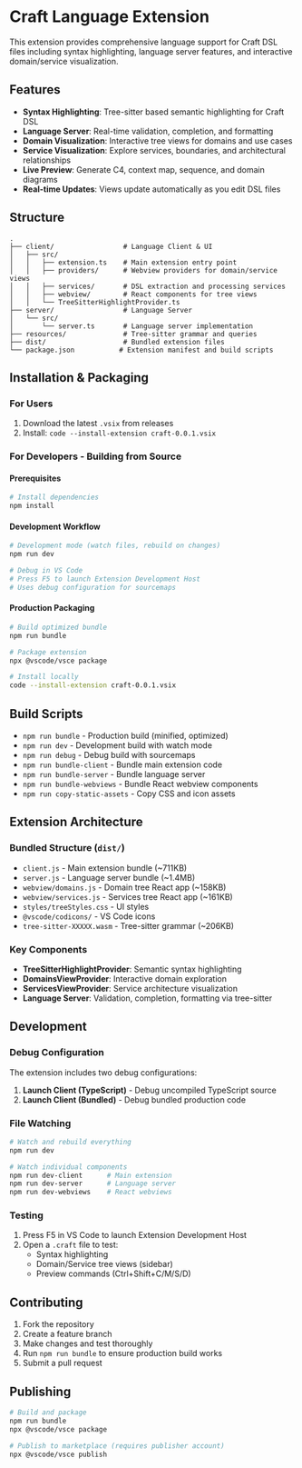 # Craft Language Extension

This extension provides comprehensive language support for Craft DSL files including syntax highlighting, language server features, and interactive domain/service visualization.

## Features

- **Syntax Highlighting**: Tree-sitter based semantic highlighting for Craft DSL
- **Language Server**: Real-time validation, completion, and formatting
- **Domain Visualization**: Interactive tree views for domains and use cases
- **Service Visualization**: Explore services, boundaries, and architectural relationships
- **Live Preview**: Generate C4, context map, sequence, and domain diagrams
- **Real-time Updates**: Views update automatically as you edit DSL files

## Structure

```
.
├── client/                 # Language Client & UI
│   ├── src/
│   │   ├── extension.ts    # Main extension entry point
│   │   ├── providers/      # Webview providers for domain/service views
│   │   ├── services/       # DSL extraction and processing services
│   │   ├── webview/        # React components for tree views
│   │   └── TreeSitterHighlightProvider.ts
├── server/                 # Language Server
│   └── src/
│       └── server.ts       # Language server implementation
├── resources/              # Tree-sitter grammar and queries
├── dist/                   # Bundled extension files
└── package.json           # Extension manifest and build scripts
```

## Installation & Packaging

### For Users
1. Download the latest `.vsix` from releases
2. Install: `code --install-extension craft-0.0.1.vsix`

### For Developers - Building from Source

#### Prerequisites
```bash
# Install dependencies
npm install
```

#### Development Workflow
```bash
# Development mode (watch files, rebuild on changes)
npm run dev

# Debug in VS Code
# Press F5 to launch Extension Development Host
# Uses debug configuration for sourcemaps
```

#### Production Packaging
```bash
# Build optimized bundle
npm run bundle

# Package extension
npx @vscode/vsce package

# Install locally
code --install-extension craft-0.0.1.vsix
```

## Build Scripts

- `npm run bundle` - Production build (minified, optimized)
- `npm run dev` - Development build with watch mode  
- `npm run debug` - Debug build with sourcemaps
- `npm run bundle-client` - Bundle main extension code
- `npm run bundle-server` - Bundle language server
- `npm run bundle-webviews` - Bundle React webview components
- `npm run copy-static-assets` - Copy CSS and icon assets

## Extension Architecture

### Bundled Structure (`dist/`)
- `client.js` - Main extension bundle (~711KB)
- `server.js` - Language server bundle (~1.4MB) 
- `webview/domains.js` - Domain tree React app (~158KB)
- `webview/services.js` - Services tree React app (~161KB)
- `styles/treeStyles.css` - UI styles
- `@vscode/codicons/` - VS Code icons
- `tree-sitter-XXXXX.wasm` - Tree-sitter grammar (~206KB)

### Key Components
- **TreeSitterHighlightProvider**: Semantic syntax highlighting
- **DomainsViewProvider**: Interactive domain exploration
- **ServicesViewProvider**: Service architecture visualization  
- **Language Server**: Validation, completion, formatting via tree-sitter

## Development

### Debug Configuration
The extension includes two debug configurations:

1. **Launch Client (TypeScript)** - Debug uncompiled TypeScript source
2. **Launch Client (Bundled)** - Debug bundled production code

### File Watching
```bash
# Watch and rebuild everything
npm run dev

# Watch individual components
npm run dev-client      # Main extension
npm run dev-server      # Language server  
npm run dev-webviews    # React webviews
```

### Testing
1. Press F5 in VS Code to launch Extension Development Host
2. Open a `.craft` file to test:
   - Syntax highlighting
   - Domain/Service tree views (sidebar)
   - Preview commands (Ctrl+Shift+C/M/S/D)

## Contributing

1. Fork the repository
2. Create a feature branch
3. Make changes and test thoroughly
4. Run `npm run bundle` to ensure production build works
5. Submit a pull request

## Publishing

```bash
# Build and package
npm run bundle
npx @vscode/vsce package

# Publish to marketplace (requires publisher account)
npx @vscode/vsce publish
```